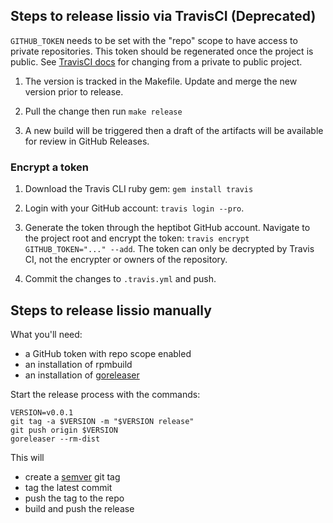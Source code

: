 ## Steps to release lissio via TravisCI (Deprecated)

`GITHUB_TOKEN` needs to be set with the "repo" scope to have access to private repositories. This token should be regenerated once the project is public. See [TravisCI docs](https://docs.travis-ci.com/user/travis-ci-for-private/#how-can-i-make-a-private-repository-public) for changing from a private to public project.

1. The version is tracked in the Makefile. Update and merge the new version prior to release.

2. Pull the change then run `make release`

3. A new build will be triggered then a draft of the artifacts will be available for review in GitHub Releases.

### Encrypt a token

1. Download the Travis CLI ruby gem: `gem install travis`

2. Login with your GitHub account: `travis login --pro`.

3. Generate the token through the heptibot GitHub account. Navigate to the project root and encrypt the token: `travis encrypt GITHUB_TOKEN="..." --add`. The token can only be decrypted by Travis CI, not the encrypter or owners of the repository.

4. Commit the changes to `.travis.yml` and push.

## Steps to release lissio manually

What you'll need:

 - a GitHub token with repo scope enabled
 - an installation of rpmbuild
 - an installation of [goreleaser](https://goreleaser.com)

Start the release process with the commands:

```
VERSION=v0.0.1
git tag -a $VERSION -m "$VERSION release"
git push origin $VERSION
goreleaser --rm-dist
```

This will
 - create a [semver](http://semver.org) git tag
 - tag the latest commit
 - push the tag to the repo
 - build and push the release

